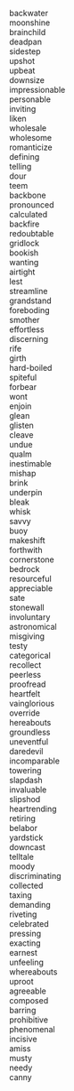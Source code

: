 backwater  
moonshine  
brainchild  
deadpan  
sidestep  
upshot  
upbeat  
downsize  
impressionable  
personable  
inviting  
liken  
wholesale  
wholesome  
romanticize  
defining  
telling  
dour  
teem  
backbone  
pronounced  
calculated  
backfire  
redoubtable  
gridlock  
bookish  
wanting  
airtight  
lest  
streamline  
grandstand  
foreboding  
smother  
effortless  
discerning  
rife  
girth  
hard-boiled  
spiteful  
forbear  
wont  
enjoin  
glean  
glisten  
cleave  
undue  
qualm  
inestimable  
mishap  
brink  
underpin  
bleak  
whisk  
savvy  
buoy  
makeshift  
forthwith  
cornerstone  
bedrock  
resourceful  
appreciable  
sate  
stonewall  
involuntary  
astronomical  
misgiving  
testy  
categorical  
recollect  
peerless  
proofread  
heartfelt  
vainglorious  
override  
hereabouts  
groundless  
uneventful  
daredevil  
incomparable  
towering  
slapdash  
invaluable  
slipshod  
heartrending  
retiring  
belabor  
yardstick  
downcast  
telltale  
moody  
discriminating  
collected  
taxing  
demanding  
riveting  
celebrated  
pressing  
exacting  
earnest  
unfeeling  
whereabouts  
uproot  
agreeable  
composed  
barring  
prohibitive  
phenomenal  
incisive  
amiss  
musty  
needy  
canny  
